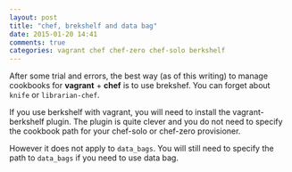 ```yaml
---
layout: post
title: "chef, brekshelf and data bag"
date: 2015-01-20 14:41
comments: true
categories: vagrant chef chef-zero chef-solo berkshelf
---
```


After some trial and errors, the best way (as of this writing) to manage cookbooks for **vagrant** + **chef** is to use brekshef. You can forget about `knife` or `librarian-chef`.

If you use berkshelf with vagrant, you will need to install the vagrant-berkshelf plugin. The plugin is quite clever and you do not need to specify the cookbook path for your chef-solo or chef-zero provisioner. 

However it does not apply to `data_bags`. You will still need to specify the path to `data_bags` if you need to use data bag.
